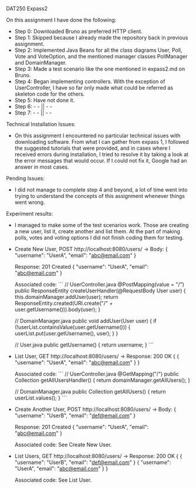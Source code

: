 DAT250 Expass2

On this assignment I have done the following:
- Step 0: Downloaded Bruno as preferred HTTP client.
- Step 1: Skipped because I already made the repository back in previous assignment.
- Step 2: Implemented Java Beans for all the class diagrams User, Poll, Vote and VoteOption, and the mentioned manager classes PollManager and DomainManager.
- Step 3: Made a test scenario like the one mentioned in expass2.md on Bruno.
- Step 4: Began implementing controllers. With the exception of UserController, I have so far only made what could be referred as skeleton code for the others.
- Step 5: Have not done it.
- Step 6: - - || - -
- Step 7: - - || - -

Technical Installation Issues:
- On this assignment I encountered no particular technical issues with downloading software.
From what I can gather from expass 1, I followed the suggested tutorials that were provided, and in cases where I received errors during installation, I tried to resolve it by taking a look at the error messages that would occur. If I could not fix it, Google had an answer in most cases.

Pending Issues:
- I did not manage to complete step 4 and beyond, a lot of time went into trying to understand the concepts of this assignment whenever things went wrong.

Experiment results:
- I managed to make some of the test scenarios work. Those are creating a new user, list it, create another and list them. At the part of making polls, votes and voting options I did not finish coding them for testing.
- Create New User, POST http://localhost:8080/users/ ->
  Body:
    {
      "username": "UserA",
      "email": "abc@email.com"
    }

  Response: 201 Created
    {
      "username": "UserA",
      "email": "abc@email.com"
    }

  Associated code:
    ´´´
    // UserController.java
    @PostMapping(value = "/")
    public ResponseEntity<User> createUserHandler(@RequestBody User user) {
        this.domainManager.addUser(user);
        return ResponseEntity.created(URI.create("/" + user.getUsername())).body(user);
    }

    // DomainManager.java
    public void addUser(User user) {
        if (!userList.containsValue(user.getUsername())) {
            userList.put(user.getUsername(), user);
        }
    }

    // User.java
    public getUsername() {
        return username;
    }
    ´´´

- List User, GET http://localhost:8080/users/ ->
  Response: 200 OK
    {
      {
        "username": "UserA",
        "email": "abc@email.com"
      }
    }

  Associated code:
    ´´´
    // UserController.java
    @GetMapping("/")
    public Collection<User> getAllUsersHandler() {
        return domainManager.getAllUsers();
    }

    // DomainManager.java
    public Collection<User> getAllUsers() {
        return userList.values();
    }
    ´´´

- Create Another User, POST http://localhost:8080/users/ ->
  Body:
    {
      "username": "UserB",
      "email": "def@email.com"
    }

  Response: 201 Created
    {
      "username": "UserA",
      "email": "abc@email.com"
    }

  Associated code: See Create New User.

- List Users, GET http://localhost:8080/users/ ->
  Response: 200 OK
    {
      {
        "username": "UserB",
        "email": "def@email.com"
      }
      {
        "username": "UserA",
        "email": "abc@email.com"
      }
    }

  Associated code: See List User.
  
    
  
